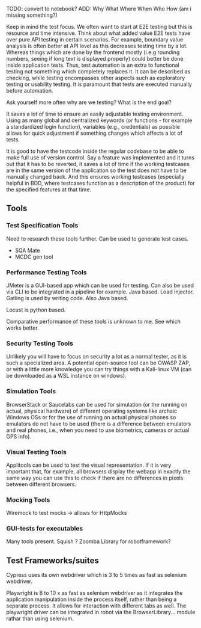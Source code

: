 TODO: convert to notebook?
ADD: Why What Where When Who How (am i missing something?)


Keep in mind the test focus. We often want to start at E2E testing but this is resource and time intensive. Think about what added value E2E tests have over pure API testing in certain scenarios. For example, boundary value analysis is often better at API level as this decreases testing time by a lot. Whereas things which are done by the frontend mostly (i.e.g rounding numbers, seeing if long text is displayed properly) could better be done inside application tests. Thus, test automation is an extra to functional testing not something which completely replaces it. It can be described as checking, while testing encompasses other aspects such as exploratory testing or usability testing. It is paramount that tests are executed manually before automation. 

Ask yourself more often why are we testing? What is the end goal?

It saves a lot of time to ensure an easily adjustable testing environment. Using as many global and centralized keywords (or functions - for example a standardized login function), variables (e.g., credentials) as possible allows for quick adjustment if something changes which affects a lot of tests.

It is good to have the testcode inside the regular codebase to be able to make full use of version control. Say a feature was implemented and it turns out that it has to be reverted, it saves a lot of time if the working testcases are in the same version of the application so the test does not have to be manually changed back. And this ensures working testcases (especially helpful in BDD, where testcases function as a description of the product) for the specified features at that time.


## Tools ##
### Test Specification Tools ###
Need to research these tools further. Can be used to generate test cases. 
- SQA Mate
- MCDC gen tool

### Performance Testing Tools ###
JMeter is a GUI-based app which can be used for testing. Can also be used via CLI to be integrated in a pipeline for example. Java based. Load injector. 
Gatling is used by writing code. Also Java based.

Locust is python based.

Comparative performance of these tools is unknown to me. See which works better.

### Security Testing Tools ###
Unlikely you will have to focus on security a lot as a normal tester, as it is such a specialized area. A potential open-source tool can be OWASP ZAP, or with a little more knowledge you can try things with a Kali-linux VM (can be downloaded as a WSL instance on windows).

### Simulation Tools ###
BrowserStack or Saucelabs can be used for simulation (or the running on actual, physical hardware) of different operating systems like archaic Windows OSs or for the use of running on actual physical phones so emulators do not have to be used (there is a difference between emulators and real phones, i.e., when you need to use biometrics, cameras or actual GPS info). 

### Visual Testing Tools ###
Applitools can be used to test the visual representation. If it is very important that, for example, all browsers display the webapp in exactly the same way you can use this to check if there are no differences in pixels between different browsers.

### Mocking Tools ###
Wiremock to test mocks -> allows for HttpMocks

### GUI-tests for executables ###
Many tools present.
Squish ?
Zoomba Library for robotframework?


## Test Frameworks/suites ##
Cypress uses its own webdriver which is 3 to 5 times as fast as selenium webdriver.

Playwright is 8 to 10 x as fast as selenium webdriver as it integrates the application manipulation inside the process itself, rather than being a separate process. It allows for interaction with different tabs as well. 
The playwright driver can be integrated in robot via the BrowserLibrary... module rathar than using selenium.